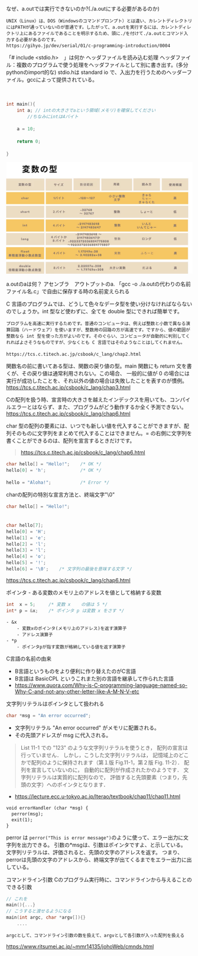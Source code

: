 なぜ、a.outでは実行できないのか?(./a.outにする必要があるのか)

    UNIX（Linux）は、DOS（Windowsのコマンドプロンプト）とは違い、カレントディレクトリにはPATHが通っていないのが普通です。したがって、a.outを実行するには、カレントディレクトリ上にあるファイルであることを明示するため、頭に./を付けて./a.outとコマンド入力する必要があるのです。
    https://gihyo.jp/dev/serial/01/c-programming-introduction/0004


「# include <stdio.h>　」は何か
    ヘッダファイルを読み込む処理
    ヘッダファイル：複数のプログラムで使う処理をヘッダファイルとして別に書き出す。(多分pythonのimport的な)
    stdio.hは standard io で、入出力を行うためのヘッダーファイル。gccによって提供されている。


```c


int main(){
    int a; // intの大きさでaという領域(メモリ)を確保してください
        //ちなみにintは4バイト

    a = 10;

    return 0;

}

```
![alt text](image.png)



a.outのaは何？
    アセンブラ　アウトプットのa.
    「gcc -o ./a.outの代わりの名前 ファイル名.c」で自由に保存する時の名前変えられる


C 言語のプログラムでは、どうして色々なデータ型を使い分けなければならないのでしょうか。int 型など使わずに、全てを double 型にできれば簡単です。

    プログラムを高速に実行するためです。普通のコンピュータは、例えば整数と小数で異なる演算回路（ハードウェア）を使いますが、整数用の回路の方が高速です。ですから、値の範囲が整数なら int 型を使った方がよいのです。そのぐらい、コンピュータが自動的に判別してくれればよさそうなものですが、少なくとも C 言語ではそのようなことはしてくれません。

    https://tcs.c.titech.ac.jp/csbook/c_lang/chap2.html



   関数名の前に書いてある型は、関数の戻り値の型。main 関数にも return 文を書くが、その戻り値は通常利用されない。この場合、 一般的に値が 0 の場合には実行が成功したことを、それ以外の値の場合は失敗したことを表すのが慣例。
   https://tcs.c.titech.ac.jp/csbook/c_lang/chap3.html



Cの配列を扱う時、宣言時の大きさを越えたインデックスを用いても、コンパイルエラーとはならず、また、プログラムがどう動作するか全く予測できない。
https://tcs.c.titech.ac.jp/csbook/c_lang/chap6.html


char 型の配列の要素には、いつでも新しい値を代入することができますが、配列そのものに文字列をまとめて代入することはできません。= の右側に文字列を書くことができるのは、配列を宣言するときだけです。
> https://tcs.c.titech.ac.jp/csbook/c_lang/chap6.html
```c
char hello[] = "Hello!";    /* OK */
hello[0] = 'h';             /* OK */

hello = "Aloha!";           /* Error */
```


charの配列の特別な宣言方法と、終端文字"\0"
```c
char hello[] = "Hello!";


char hello[7];
hello[0] = 'H';
hello[1] = 'e';
hello[2] = 'l';
hello[3] = 'l';
hello[4] = 'o';
hello[5] = '!';
hello[6] = '\0';    /* 文字列の最後を意味する文字 */

```
https://tcs.c.titech.ac.jp/csbook/c_lang/chap6.html



ポインタ
    - ある変数のメモリ上のアドレスを値として格納する変数
    
```c
int  x = 5;     /* 変数 x    の値は 5 */
int* p = &x;    /* ポインタ p は変数 x をさす */
```
    - &x
        - 変数xのポインタ(メモリ上のアドレス)を返す演算子
        - アドレス演算子
    - *p
        - ポインタpが指す変数が格納している値を返す演算子


C言語の名前の由来
- B言語というものをより便利に作り替えたのがC言語
- B言語は BasicCPL というこれまた別の言語を継承して作られた言語
- https://www.quora.com/Why-is-C-programming-language-named-so-Why-C-and-not-any-other-letter-like-A-M-N-V-etc



文字列リテラルはポインタとして扱われる

```c
char *msg = "An error occurred";
```
- 文字列リテラル "An error occurred" がメモリに配置される。
- その先頭アドレスが msg に代入される。

>List 11-1 での "123" のような文字列リテラルを使うとき， 配列の宣言は行っていません． しかし，こうした文字列リテラルは， 記憶域上のどこかで配列のように保持されます（第１版 Fig.11-1，第２版 Fig. 11-2）． 配列を宣言していないのに， 自動的に配列が作成されたかのようです． 文字列リテラルは実質的に配列なので， 評価すると先頭要素（つまり，先頭の文字）へのポインタとなります．
- https://lecture.ecc.u-tokyo.ac.jp/lterao/textbook/chap11/chap11.html



```
void errorHandler (char *msg) {
  perror(msg);
  exit(1);
}
```
perror は ```perror("This is error message")```のように使って、エラー出力に文字列を出力できる。
引数の*msgは、引数はポインタですよ、と示している。
文字列リテラルは、評価されると、先頭の文字のアドレスを返す。
つまり、perrorは先頭の文字のアドレスから、終端文字が出てくるまでをエラー出力に出している。




コマンドライン引数
    Cのプログラム実行時に、コマンドラインから与えることのできる引数
```c
// これを
main(){...}
// こうすると渡せるようになる
main(int argc, char *argv[]){}
    ....
```
    argcとして、コマンドライン引数の数を扱えて、argvとして各引数が入った配列を扱える

https://www.ritsumei.ac.jp/~mmr14135/johoWeb/cmnds.html
